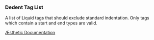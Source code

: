 ### Dedent Tag List

A list of Liquid tags that should exclude standard indentation. Only tags which contain a start and end types are valid.


[Æsthetic Documentation](https://æsthetic.dev/rules/liquid/dedentTagList/)
